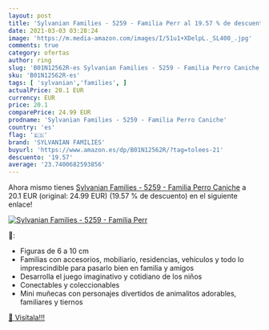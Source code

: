 ```yaml
---
layout: post
title: 'Sylvanian Families - 5259 - Familia Perr al 19.57 % de descuento'
date: 2021-03-03 03:28:24
image: 'https://m.media-amazon.com/images/I/51u1+XDelpL._SL400_.jpg'
comments: true
category: ofertas
author: ring
slug: 'B01N12562R-es Sylvanian Families - 5259 - Familia Perro Caniche'
sku: 'B01N12562R-es'
tags: [ 'sylvanian','families', ]
actualPrice: 20.1 EUR
currency: EUR
price: 20.1
comparePrice: 24.99 EUR
prodname: 'Sylvanian Families - 5259 - Familia Perro Caniche'
country: 'es'
flag: '🇪🇸'
brand: 'SYLVANIAN FAMILIES'
buyurl: 'https://www.amazon.es/dp/B01N12562R/?tag=tolees-21'
descuento: '19.57'
average: '23.7400682593856'
---
```


Ahora mismo tienes [Sylvanian Families - 5259 - Familia Perro Caniche](https://www.amazon.es/dp/B01N12562R/?tag=tolees-21) a 20.1 EUR (original: 24.99 EUR) (19.57 %  de descuento) en el siguiente enlace!

[![Sylvanian Families - 5259 - Familia Perr](https://m.media-amazon.com/images/I/51u1+XDelpL._SL400_.jpg)](https://www.amazon.es/dp/B01N12562R/?tag=tolees-21)

🔎:

- Figuras de 6 a 10 cm
- Familias con accesorios, mobiliario, residencias, vehículos y todo lo imprescindible para pasarlo bien en familia y amigos
- Desarrolla el juego imaginativo y cotidiano de los niños
- Conectables y coleccionables
- Mini muñecas con personajes divertidos de animalitos adorables, familiares y tiernos

[🛒 Visítala!!!](https://www.amazon.es/dp/B01N12562R/?tag=tolees-21)
